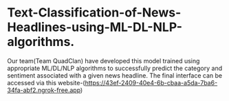 # Text-Classification-of-News-Headlines-using-ML-DL-NLP-algorithms.
Our team(Team QuadClan) have developed this model trained using appropriate ML/DL/NLP algorithms to successfully predict the category and sentiment associated with a given news headline. The final interface can be accessed via this website-(https://43ef-2409-40e4-6b-cbaa-a5da-7ba6-34fa-abf2.ngrok-free.app)
